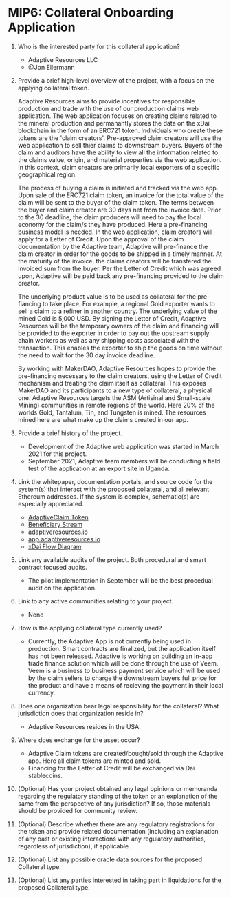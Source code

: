 # MIP6: Collateral Onboarding Application

1. Who is the interested party for this collateral application?
    - Adaptive Resources LLC
    - @Jon Ellermann
2. Provide a brief high-level overview of the project, with a focus on the applying collateral token.

    Adaptive Resources aims to provide incentives for responsible production and trade with the use of our production claims web application. The web application focuses on creating claims related to the mineral production and permanantly stores the data on the xDai blockchain in the form of an ERC721 token. Individuals who create these tokens are the 'claim creators'. Pre-approved claim creators will use the web application to sell thier claims to downstream buyers. Buyers of the claim and auditors have the ability to view all the information related to the claims value, origin, and material properties via the web application. In this context, claim creators are primarily local exporters of a specific geographical region.

    The process of buying a claim is initiated and tracked via the web app. Upon sale of the ERC721 claim token, an invoice for the total value of the claim will be sent to the buyer of the claim token. The terms between the buyer and claim creator are 30 days net from the invoice date. Prior to the 30 deadline, the claim producers will need to pay the local economy for the claim/s they have produced. Here a pre-financing business model is needed. In the web application, claim creators will apply for a Letter of Credit. Upon the approval of the claim documentation by the Adaptive team, Adaptive will pre-finance the claim creator in order for the goods to be shipped in a timely manner. At the maturity of the invoice, the claims creators will be transfered the invoiced sum from the buyer. Per the Letter of Credit which was agreed upon, Adaptive will be paid back any pre-financing provided to the claim creator. 

    The underlying product value is to be used as collateral for the pre-fiancing to take place. For example, a regional Gold exporter wants to sell a claim to a refiner in another country. The underlying value of the mined Gold is 5,000 USD. By signing the Letter of Credit, Adaptive Resources will be the temporary owners of the claim and financing will be provided to the exporter in order to pay out the upstream supply chain workers as well as any shipping costs associated with the transaction. This enables the exporter to ship the goods on time without the need to wait for the 30 day invoice deadline.

    By working with MakerDAO, Adaptive Resources hopes to provide the pre-financing necessary to the claim creators, using the Letter of Credit mechanism and treating the claim itself as collateral. This exposes MakerDAO and its participants to a new type of collateral, a physical one. Adaptive Resources targets the ASM (Artisinal and Small-scale Mining) communities in remote regions of the world. Here 20% of the worlds Gold, Tantalum, Tin, and Tungsten is mined. The resources mined here are what make up the claims created in our app.

3. Provide a brief history of the project.
    - Development of the Adaptive web application was started in March 2021 for this project. 
    - September 2021, Adaptive team members will be conducting a field test of the application at an export site in Uganda.

4. Link the whitepaper, documentation portals, and source code for the system(s) that interact with the proposed collateral, and all relevant Ethereum addresses. If the system is complex, schematic(s) are especially appreciated.
    - [AdaptiveClaim Token](https://blockscout.com/xdai/mainnet/tokens/0xcbca271EAa9626fd2ce76926c8e5DF3da42D1Ae4/token-transfers)
    - [Beneficiary Stream](https://blockscout.com/xdai/mainnet/address/0x9A83946b6a074E3A0187C23471dcb6a17d9b630A/transactions)
    - [adaptiveresources.io](https://adaptiveresources.io)
    - [app.adaptiveresources.io](https://adaptive-claim.surge.sh)
    - [xDai Flow Diagram](https://photos.app.goo.gl/eTBWTbvw6SaHnPFk8)

5. Link any available audits of the project. Both procedural and smart contract focused audits.
    - The pilot implementation in September will be the best procedual audit on the application. 

6. Link to any active communities relating to your project.
    - None

7. How is the applying collateral type currently used?
    - Currently, the Adaptive App is not currently being used in production. Smart contracts are finalized, but the application itself has not been released. Adaptive is working on building an in-app trade finance solution which will be done through the use of Veem. Veem is a business to business payment service which will be used by the claim sellers to charge the downstream buyers full price for the product and have a means of recieving the payment in their local currency.

8. Does one organization bear legal responsibility for the collateral? What jurisdiction does that organization reside in?
    - Adaptive Resources resides in the USA. 

9. Where does exchange for the asset occur?
    - Adaptive Claim tokens are created/bought/sold through the Adaptive app. Here all claim tokens are minted and sold. 
    - Financing for the Letter of Credit will be exchanged via Dai stablecoins.

10. (Optional) Has your project obtained any legal opinions or memoranda regarding the regulatory standing of the token or an explanation of the same from the perspective of any jurisdiction? If so, those materials should be provided for community review.

11. (Optional) Describe whether there are any regulatory registrations for the token and provide related documentation (including an explanation of any past or existing interactions with any regulatory authorities, regardless of jurisdiction), if applicable.

12. (Optional) List any possible oracle data sources for the proposed Collateral type.

13. (Optional) List any parties interested in taking part in liquidations for the proposed Collateral type.